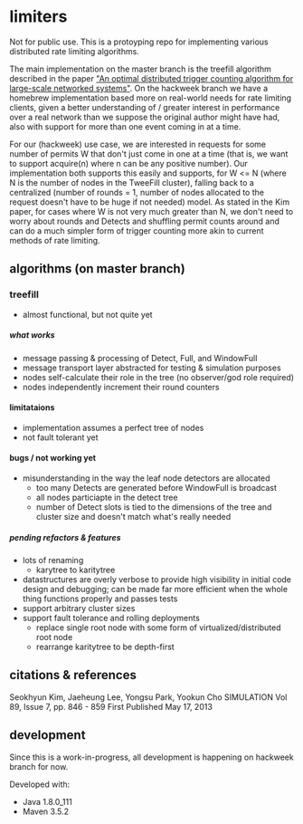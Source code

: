 limiters
========
Not for public use. This is a protoyping repo for implementing various distributed rate limiting algorithms.

The main implementation on the master branch is the treefill algorithm described in the paper ["An optimal distributed trigger counting algorithm for large-scale networked systems"][1]. On the hackweek branch we have a homebrew implementation based more on real-world needs for rate limiting clients, given a better understanding of / greater interest in performance over a real network than we suppose the original author might have had, also with support for more than one event coming in at a time. 

For our (hackweek) use case, we are interested in requests for some number of permits W that don't just come in one at a time (that is, we want to support acquire(n) where n can be any positive number). Our implementation both supports this easily and supports, for W <= N (where N is the number of nodes in the TweeFill cluster), falling back to a centralized (number of rounds = 1, number of nodes allocated to the request doesn't have to be huge if not needed) model. As stated in the Kim paper, for cases where W is not very much greater than N, we don't need to worry about rounds and Detects and shuffling permit counts around and can do a much simpler form of trigger counting more akin to current methods of rate limiting.

algorithms (on master branch)
----------

### treefill
- almost functional, but not quite yet

##### what works
- message passing & processing of Detect, Full, and WindowFull
- message transport layer abstracted for testing & simulation purposes
- nodes self-calculate their role in the tree (no observer/god role required)
- nodes independently increment their round counters

#### limitataions
- implementation assumes a perfect tree of nodes
- not fault tolerant yet

#### bugs / not working yet
- misunderstanding in the way the leaf node detectors are allocated 
  - too many Detects are generated before WindowFull is broadcast
  - all nodes particiapte in the detect tree
  - number of Detect slots is tied to the dimensions of the tree and cluster size and doesn't match what's really needed


##### pending refactors & features
- lots of renaming
  - karytree to karitytree
- datastructures are overly verbose to provide high visibility in initial code design and debugging; can be made far more efficient when the whole thing functions properly and passes tests
- support arbitrary cluster sizes
- support fault tolerance and rolling deployments
  - replace single root node with some form of virtualized/distributed root node
  - rearrange karitytree to be depth-first


citations & references
----------------------

[1]: https://doi.org/10.1177/0037549713485499 "An optimal distributed trigger counting algorithm for large-scale networked systems"
Seokhyun Kim, Jaeheung Lee, Yongsu Park, Yookun Cho
SIMULATION 
Vol 89, Issue 7, pp. 846 - 859
First Published May 17, 2013

[2]: https://github.com/SeokhyunKim/treefill "treefill netlogo simulation"



development
-----------
Since this is a work-in-progress, all development is happening on hackweek branch for now.

Developed with:
- Java 1.8.0_111
- Maven 3.5.2 
